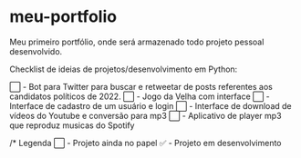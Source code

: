 # meu-portfolio
 Meu primeiro portfólio, onde será armazenado todo projeto pessoal desenvolvido.
 
 Checklist de ideias de projetos/desenvolvimento em Python:
 
 ⬜ - Bot para Twitter para buscar e retweetar de posts referentes aos candidatos políticos de 2022.
 ⬜ - Jogo da Velha com interface
 ⬜ - Interface de cadastro de um usuário e login
 ⬜ - Interface de download de vídeos do Youtube e conversão para mp3
 ⬜ - Aplicativo de player mp3 que reproduz musicas do Spotify
 

 
 /* Legenda
 ⬜ - Projeto ainda no papel
 ✅ - Projeto em desenvolvimento
 
